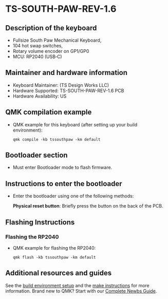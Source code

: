 # TS-SOUTH-PAW-REV-1.6

## Description of the keyboard
- Fullsize South Paw Mechanical Keyboard,
- 104 hot swap switches,
- Rotary volume encoder on GP1/GP0  
- MCU: RP2040 (USB‑C)

## Maintainer and hardware information
* Keyboard Maintainer: (TS Design Works LLC)
* Hardware Supported: TS-SOUTH-PAW-REV-1.6 PCB
* Hardware Availability: US

## QMK compilation example
* QMK example for this keyboard (after setting up your build environment):

      qmk compile -kb tssouthpaw -km default

## Bootloader section
* Must enter Bootloader mode to flash firmware.

## Instructions to enter the bootloader
* Enter the bootloader using one of the following methods:

   **Physical reset button**: Briefly press the button on the back of the PCB.

## Flashing Instructions
### Flashing the RP2040
* QMK example for flashing the RP2040:

      qmk flash -kb tssouthpaw -km default

## Additional resources and guides
See the [build environment setup](https://docs.qmk.fm/#/getting_started_build_tools) and the [make instructions](https://docs.qmk.fm/#/getting_started_make_guide) for more information. Brand new to QMK? Start with our [Complete Newbs Guide](https://docs.qmk.fm/#/newbs).
